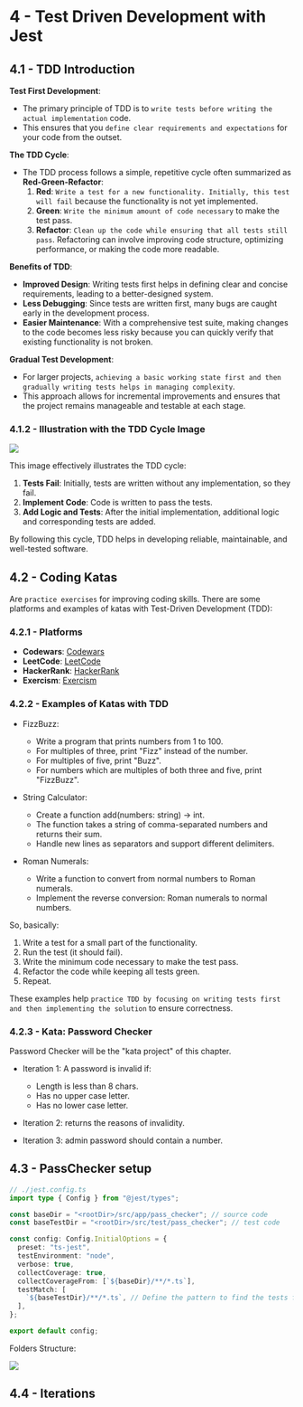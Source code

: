 # 4 - Test Driven Development with Jest

## 4.1 - TDD Introduction

**Test First Development**:

- The primary principle of TDD is to `write tests before writing the actual implementation` code.
- This ensures that you `define clear requirements and expectations` for your code from the outset.

**The TDD Cycle**:

- The TDD process follows a simple, repetitive cycle often summarized as **Red-Green-Refactor**:
  1.  **Red**: `Write a test for a new functionality. Initially, this test will fail` because the functionality is not yet implemented.
  2.  **Green**: `Write the minimum amount of code necessary` to make the test pass.
  3.  **Refactor**: `Clean up the code while ensuring that all tests still pass`. Refactoring can involve improving code structure, optimizing performance, or making the code more readable.

**Benefits of TDD**:

- **Improved Design**: Writing tests first helps in defining clear and concise requirements, leading to a better-designed system.
- **Less Debugging**: Since tests are written first, many bugs are caught early in the development process.
- **Easier Maintenance**: With a comprehensive test suite, making changes to the code becomes less risky because you can quickly verify that existing functionality is not broken.

**Gradual Test Development**:

- For larger projects, `achieving a basic working state first and then gradually writing tests helps in managing complexity`.
- This approach allows for incremental improvements and ensures that the project remains manageable and testable at each stage.

### 4.1.2 - Illustration with the TDD Cycle Image

![](https://i.imgur.com/I338nsI.png)

This image effectively illustrates the TDD cycle:

1. **Tests Fail**: Initially, tests are written without any implementation, so they fail.
2. **Implement Code**: Code is written to pass the tests.
3. **Add Logic and Tests**: After the initial implementation, additional logic and corresponding tests are added.

By following this cycle, TDD helps in developing reliable, maintainable, and well-tested software.

## 4.2 - Coding Katas

Are `practice exercises` for improving coding skills. There are some platforms and examples of katas with Test-Driven Development (TDD):

### 4.2.1 - Platforms

- **Codewars**: [Codewars](https://www.codewars.com/)
- **LeetCode**: [LeetCode](https://leetcode.com/)
- **HackerRank**: [HackerRank](https://www.hackerrank.com/)
- **Exercism**: [Exercism](https://exercism.io/)

### 4.2.2 - Examples of Katas with TDD

- FizzBuzz:

  - Write a program that prints numbers from 1 to 100.
  - For multiples of three, print "Fizz" instead of the number.
  - For multiples of five, print "Buzz".
  - For numbers which are multiples of both three and five, print "FizzBuzz".

- String Calculator:

  - Create a function add(numbers: string) -> int.
  - The function takes a string of comma-separated numbers and returns their sum.
  - Handle new lines as separators and support different delimiters.

- Roman Numerals:
  - Write a function to convert from normal numbers to Roman numerals.
  - Implement the reverse conversion: Roman numerals to normal numbers.

So, basically:

1. Write a test for a small part of the functionality.
2. Run the test (it should fail).
3. Write the minimum code necessary to make the test pass.
4. Refactor the code while keeping all tests green.
5. Repeat.

These examples help `practice TDD by focusing on writing tests first and then implementing the solution` to ensure correctness.

### 4.2.3 - Kata: Password Checker

Password Checker will be the "kata project" of this chapter.

- Iteration 1:
  A password is invalid if:

  - Length is less than 8 chars.
  - Has no upper case letter.
  - Has no lower case letter.

- Iteration 2: returns the reasons of invalidity.

- Iteration 3: admin password should contain a number.

## 4.3 - PassChecker setup

```ts
// ./jest.config.ts
import type { Config } from "@jest/types";

const baseDir = "<rootDir>/src/app/pass_checker"; // source code
const baseTestDir = "<rootDir>/src/test/pass_checker"; // test code

const config: Config.InitialOptions = {
  preset: "ts-jest",
  testEnvironment: "node",
  verbose: true,
  collectCoverage: true,
  collectCoverageFrom: [`${baseDir}/**/*.ts`],
  testMatch: [
    `${baseTestDir}/**/*.ts`, // Define the pattern to find the tests file
  ],
};

export default config;
```

Folders Structure:

![](https://i.imgur.com/qO7wbg0.png)

## 4.4 - Iterations
